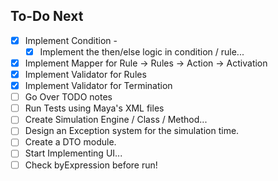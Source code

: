 ## To-Do Next
- [x] Implement Condition -
  - [x] Implement the then/else logic in condition / rule...
- [x] Implement Mapper for Rule -> Rules -> Action -> Activation
- [x] Implement Validator for Rules
- [x] Implement Validator for Termination
- [ ] Go Over TODO notes
- [ ] Run Tests using Maya's XML files
- [ ] Create Simulation Engine / Class / Method...
- [ ] Design an Exception system for the simulation time.
- [ ] Create a DTO module.
- [ ] Start Implementing UI...
- [ ] Check byExpression before run!